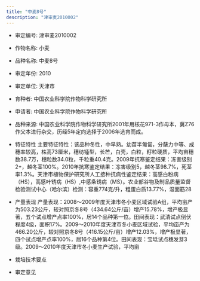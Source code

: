 ```yaml
---
title: "中麦8号"
description: "津审麦2010002"
---
```

* 审定编号:  津审麦2010002

*  作物名称:  小麦

*  品种名称:  中麦8号

*  审定年份:  2010

*  审定单位:  天津市

* 育种者:  中国农业科学院作物科学研究所

*  申请者:  中国农业科学院作物科学研究所

*  品种来源:  中国农业科学院作物科学研究所2001年用核花971-3作母本，冀Z76作父本进行杂交，历经5年定向选择于2006年选育而成。

*  特征特性
主要特征特性：该品种冬性，中早熟。幼苗半匍匐，分蘖力中等、成穗率较高，株高73厘米，穗纺锤型，长芒，白壳，白粒，籽粒硬质，平均亩穗数38.7万，穗粒数34.0粒，千粒重40.4克。2009年抗寒鉴定结果：冻害级别2+，越冬茎100%。2010年抗寒鉴定结果：冻害级别5，越冬茎98.7%，死茎率1.3%。天津市植物保护研究所人工接种抗病性鉴定结果：高感白粉病（HS），高感叶锈病（HS）,中感条锈病（MS）。农业部谷物及制品质量监督检验测试中心（哈尔滨）检测：容重774克/升，粗蛋白质13.77%，湿面筋28

*  产量表现
产量表现：2008～2009年度天津市冬小麦区域试验A组，平均亩产为503.23公斤，较对照京冬8号（434.64公斤/亩）增产15.78%，增产极显著，五个试点增产点率100%，居14个品种第一位。田间表现：武清试点倒伏程度4级，面积17%。2009～2010年度天津市冬小麦区域试验，平均亩产为466.20公斤，较对照京冬8号（416.15公斤/亩）增产12.03%，增产极显著，四个试点增产点率100%，居16个品种第4位。田间表现：宝坻试点穗发芽3级。2009～2010年度天津市冬小麦生产试验，平均亩

*  栽培技术要点


*  审定意见

